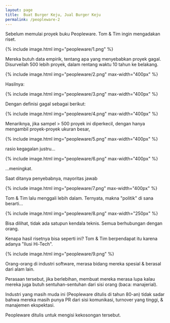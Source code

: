 ```yaml
---
layout: page
title:  Buat Burger Keju, Jual Burger Keju
permalink: /peopleware-2
---
```


Sebelum memulai proyek buku Peopleware. Tom & Tim ingin mengadakan riset. 

{% include image.html
            img="peopleware/1.png"
            %}

Mereka butuh data empirik, tentang apa yang menyebabkan proyek gagal. Disurveilah 500 lebih proyek, dalam rentang waktu 10 tahun ke belakang.

{% include image.html
            img="peopleware/2.png"
            max-width="400px"
            %}

Hasilnya:

{% include image.html
            img="peopleware/3.png"
            max-width="400px"
            %}

Dengan definisi gagal sebagai berikut:

{% include image.html
            img="peopleware/4.png"
            max-width="400px"
            %}

Menariknya, jika sampel > 500 proyek ini diperkecil, dengan hanya mengambil proyek-proyek ukuran besar, 

{% include image.html
            img="peopleware/5.png"
            max-width="400px"
            %}

rasio kegagalan justru...

{% include image.html
            img="peopleware/6.png"
            max-width="400px"
            %}

...meningkat.

Saat ditanya penyebabnya, mayoritas jawab 

{% include image.html
            img="peopleware/7.png"
            max-width="400px"
            %}

Tom & Tim lalu menggali lebih dalam. Ternyata, makna "politik" di sana berarti...

{% include image.html
            img="peopleware/8.png"
            max-width="250px"
            %}

Bisa dilihat, tidak ada satupun kendala teknis. Semua berhubungan dengan orang.

Kenapa hasil risetnya bisa seperti ini? Tom & Tim berpendapat itu karena adanya "Ilusi Hi-Tech".

{% include image.html
            img="peopleware/9.png"
            %}

Orang-orang di industri software, merasa bidang mereka spesial & berasal dari alam lain. 

Perasaan tersebut, jika berlebihan, membuat mereka merasa lupa kalau mereka juga butuh sentuhan-sentuhan dari sisi orang (baca: manajerial).

Industri yang masih muda ini (Peopleware ditulis di tahun 80-an) tidak sadar bahwa mereka masih punya PR dari sisi komunikasi, turnover yang tinggi, & manajemen ekspektasi.

Peopleware ditulis untuk mengisi kekosongan tersebut.